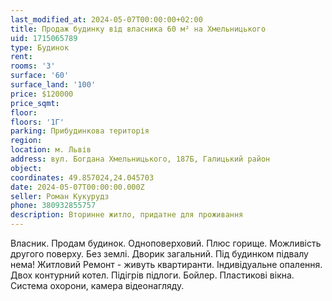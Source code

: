 ```yaml
---
last_modified_at: 2024-05-07T00:00:00+02:00
title: Продаж будинку від власника 60 м² на Хмельницького
uid: 1715065789
type: Будинок
rent:
rooms: '3'
surface: '60'
surface_land: '100'
price: $120000
price_sqmt:
floor:
floors: '1Г'
parking: Прибудинкова територія
region:
location: м. Львів
address: вул. Богдана Хмельницького, 187Б, Галицький район
object:
coordinates: 49.857024,24.045703
date: 2024-05-07T00:00:00.000Z
seller: Роман Кукурудз
phone: 380932855757
description: Вторинне житло, придатне для проживання
---
```


Власник. Продам будинок. Одноповерховий. Плюс горище. Можливість другого поверху. Без землі. Дворик загальний. Під будинком підвалу нема!
Житловий Ремонт - живуть квартиранти. Індивідуальне опалення. Двох контурний котел. Підігрів підлоги. Бойлер. Пластикові вікна. Система охорони, камера відеонагляду.
